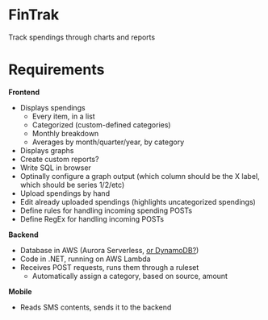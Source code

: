 # FinTrak
Track spendings through charts and reports

# Requirements
**Frontend**
- Displays spendings
  - Every item, in a list
  - Categorized (custom-defined categories)
  - Monthly breakdown
  - Averages by month/quarter/year, by category
 - Displays graphs
 - Create custom reports?
  - Write SQL in browser
  - Optinally configure a graph output (which column should be the X label, which should be series 1/2/etc)
 - Upload spendings by hand
 - Edit already uploaded spendings (highlights uncategorized spendings)
 - Define rules for handling incoming spending POSTs
 - Define RegEx for handling incoming POSTs

**Backend**
- Database in AWS (Aurora Serverless, [or DynamoDB?](https://aws.amazon.com/free/database/))
- Code in .NET, running on AWS Lambda
- Receives POST requests, runs them through a ruleset
  - Automatically assign a category, based on source, amount

**Mobile**
- Reads SMS contents, sends it to the backend
